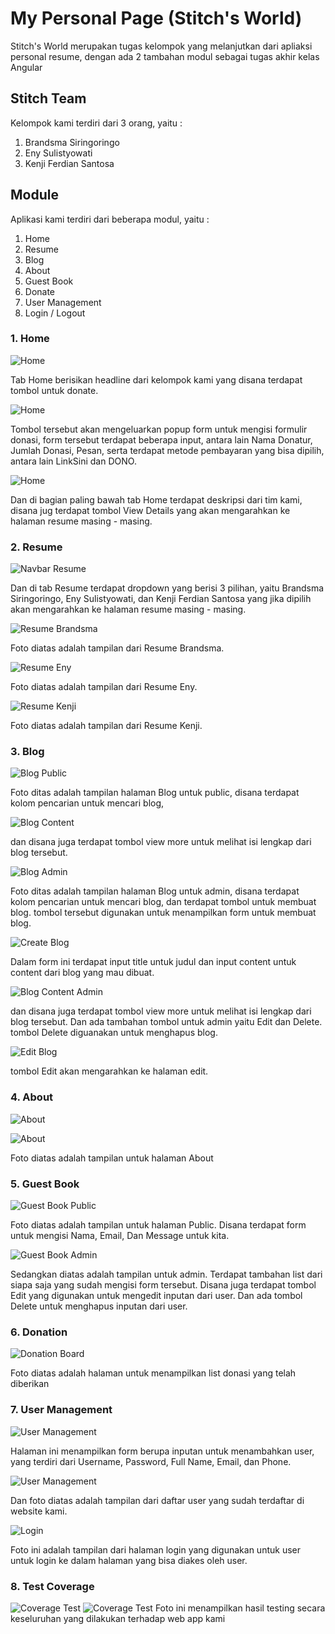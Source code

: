 # My Personal Page (Stitch's World)

Stitch's World merupakan tugas kelompok yang melanjutkan dari apliaksi personal resume, dengan ada 2 tambahan modul sebagai tugas akhir kelas Angular

## Stitch Team

Kelompok kami terdiri dari 3 orang, yaitu :

1. Brandsma Siringoringo
2. Eny Sulistyowati
3. Kenji Ferdian Santosa

## Module

Aplikasi kami terdiri dari beberapa modul, yaitu :

1. Home
2. Resume
3. Blog
4. About
5. Guest Book
6. Donate
7. User Management
8. Login / Logout

### 1. Home

![Home](/src/assets/documentation/Home.png)

Tab Home berisikan headline dari kelompok kami yang disana terdapat tombol untuk donate.

![Home](/src/assets/documentation/Home3.png)

Tombol tersebut akan mengeluarkan popup form untuk mengisi formulir donasi, form tersebut terdapat beberapa input, antara lain Nama Donatur, Jumlah Donasi, Pesan, serta terdapat metode pembayaran yang bisa dipilih, antara lain LinkSini dan DONO.

![Home](/src/assets/documentation/Home2.png)

Dan di bagian paling bawah tab Home terdapat deskripsi dari tim kami, disana jug terdapat tombol View Details yang akan mengarahkan ke halaman resume masing - masing.

### 2. Resume

![Navbar Resume](/src/assets/documentation/nav-resume.png)

Dan di tab Resume terdapat dropdown yang berisi 3 pilihan, yaitu Brandsma Siringoringo, Eny Sulistyowati, dan Kenji Ferdian Santosa yang jika dipilih akan mengarahkan ke halaman resume masing - masing.

![Resume Brandsma](/src/assets/documentation/resume-brandsma.png)

Foto diatas adalah tampilan dari Resume Brandsma.

![Resume Eny](/src/assets/documentation/resume-eny.png)

Foto diatas adalah tampilan dari Resume Eny.

![Resume Kenji](/src/assets/documentation/resume-kenji.png)

Foto diatas adalah tampilan dari Resume Kenji.

### 3. Blog

![Blog Public](/src/assets/documentation/blog-public.png)

Foto ditas adalah tampilan halaman Blog untuk public, disana terdapat kolom pencarian untuk mencari blog,

![Blog Content](/src/assets/documentation/blog-content.png)

dan disana juga terdapat tombol view more untuk melihat isi lengkap dari blog tersebut.

![Blog Admin](/src/assets/documentation/blog-admin.png)

Foto ditas adalah tampilan halaman Blog untuk admin, disana terdapat kolom pencarian untuk mencari blog, dan terdapat tombol untuk membuat blog. tombol tersebut digunakan untuk menampilkan form untuk membuat blog.

![Create Blog](/src/assets/documentation/create-blog.png)

Dalam form ini terdapat input title untuk judul dan input content untuk content dari blog yang mau dibuat.

![Blog Content Admin](/src/assets/documentation/blog-content-admin.png)

dan disana juga terdapat tombol view more untuk melihat isi lengkap dari blog tersebut. Dan ada tambahan tombol untuk admin yaitu Edit dan Delete. tombol Delete diguanakan untuk menghapus blog.

![Edit Blog](/src/assets/documentation/edit-blog.png)

tombol Edit akan mengarahkan ke halaman edit.

### 4. About

![About](/src/assets/documentation/about-top.png)

![About](/src/assets/documentation/about-bot.png)

Foto diatas adalah tampilan untuk halaman About

### 5. Guest Book

![Guest Book Public](/src/assets/documentation/gb-public.png)

Foto diatas adalah tampilan untuk halaman Public. Disana terdapat form untuk mengisi Nama, Email, Dan Message untuk kita.

![Guest Book Admin](/src/assets/documentation/gb-admin.png)

Sedangkan diatas adalah tampilan untuk admin. Terdapat tambahan list dari siapa saja yang sudah mengisi form tersebut. Disana juga terdapat tombol Edit yang digunakan untuk mengedit inputan dari user. Dan ada tombol Delete untuk menghapus inputan dari user.

### 6. Donation

![Donation Board](/src/assets/documentation/donation.png)

Foto diatas adalah halaman untuk menampilkan list donasi yang telah diberikan

### 7. User Management

![User Management](/src/assets/documentation/user-management-top.png)

Halaman ini menampilkan form berupa inputan untuk menambahkan user, yang terdiri dari Username, Password, Full Name, Email, dan Phone.

![User Management](/src/assets/documentation/user-management-bot.png)

Dan foto diatas adalah tampilan dari daftar user yang sudah terdaftar di website kami.

![Login](/src/assets/documentation/login.png)

Foto ini adalah tampilan dari halaman login yang digunakan untuk user untuk login ke dalam halaman yang bisa diakes oleh user.

### 8. Test Coverage
![Coverage Test](/src/assets/documentation/coverage-top.png)
![Coverage Test](/src/assets/documentation/coverage-bottom.png)
Foto ini menampilkan hasil testing secara keseluruhan yang dilakukan terhadap web app kami
